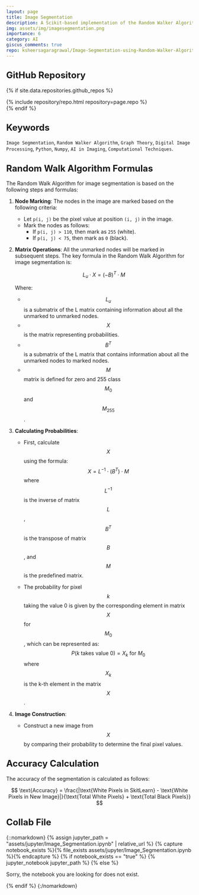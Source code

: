 ```yaml
---
layout: page
title: Image Segmentation
description: A Scikit-based implementation of the Random Walker Algorithm for image segmentation - distinuishing various features in digital images.
img: assets/img/imagesegmentation.png
importance: 6
category: AI
giscus_comments: true
repo: ksheersagaragrawal/Image-Segmentation-using-Random-Walker-Algorithm
---
```


## <span style="font-size: 24px;font-weight: bold;">GitHub Repository</span>
{% if site.data.repositories.github_repos %}
<div class="repositories d-flex flex-wrap flex-md-row flex-column justify-content-between align-items-center">
    {% include repository/repo.html repository=page.repo %}
</div>
{% endif %}

## <span style="font-size: 24px;font-weight: bold;">Keywords <a href="{{ site.baseurl }}/assets/pdf/image_segmentation.pdf" title="CV"><i class="fas fa-file-pdf"></i></a></span>
`Image Segmentation`, `Random Walker Algorithm`, `Graph Theory`, `Digital Image Processing`, `Python`, `Numpy`, `AI in Imaging`, `Computational Techniques`.


## <span style="font-size: 24px;font-weight: bold;">Random Walk Algorithm Formulas </span>
The Random Walk Algorithm for image segmentation is based on the following steps and formulas:

1. **Node Marking**:
   The nodes in the image are marked based on the following criteria:
    - Let `p(i, j)` be the pixel value at position `(i, j)` in the image.
    - Mark the nodes as follows:
        - If `p(i, j) > 110`, then mark as `255` (white).
        - If `p(i, j) < 75`, then mark as `0` (black).

2. **Matrix Operations**:
   All the unmarked nodes will be marked in subsequent steps. The key formula in the Random Walk Algorithm for image segmentation is:

    $$
    L_u \cdot X = (-B)^T \cdot M
    $$

    Where:
    - $$L_u$$ is a submatrix of the L matrix containing information about all the unmarked to unmarked nodes.
    -  $$X$$ is the matrix representing probabilities.
    - $$B^T$$ is a submatrix of the L matrix that contains information about all the unmarked nodes to marked nodes.
    - $$M$$ matrix is defined for zero and 255 class $$M_0$$ and $$M_{255}$$.


3. **Calculating Probabilities**:
   - First, calculate $$X$$ using the formula:
     $$X = L^{-1} \cdot (B^T) \cdot M$$
     where $$L^{-1}$$ is the inverse of matrix $$L$$, $$B^T$$ is the transpose of matrix $$B$$, and $$M$$ is the predefined matrix.
     
   - The probability for pixel $$k$$ taking the value 0 is given by the corresponding element in matrix $$X$$ for $$M_0$$, which can be represented as:
     $$P(k \text{ takes value } 0) = X_k \text{ for } M_0$$
     where $$X_k$$ is the k-th element in the matrix $$X$$.


4. **Image Construction**:
   - Construct a new image from $$X$$ by comparing their probability to determine the final pixel values.

## <span style="font-size: 24px;font-weight: bold;">Accuracy Calculation</span>
The accuracy of the segmentation is calculated as follows:

$$
\text{Accuracy} = \frac{|\text{White Pixels in SkitLearn} - \text{White Pixels in New Image}|}{\text{Total White Pixels} + \text{Total Black Pixels}}
$$



## <span style="font-size: 24px;font-weight: bold;">Collab File</span>
{::nomarkdown}
{% assign jupyter_path = "assets/jupyter/Image_Segmentation.ipynb" | relative_url %}
{% capture notebook_exists %}{% file_exists assets/jupyter/Image_Segmentation.ipynb %}{% endcapture %}
{% if notebook_exists == "true" %}
    {% jupyter_notebook jupyter_path %}
{% else %}
    <p>Sorry, the notebook you are looking for does not exist.</p>
{% endif %}
{:/nomarkdown}
